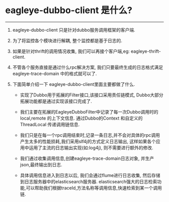 # eagleye-dubbo-client 是什么?
----
1. eagleye-dubbo-client 只是针对dubbo服务调用框架的客户端.

2. 为了将监控各个模块进行解耦, 整个监控都是基于日志的.

3. 如果是针对thrift的调用情况收集, 我们可以再接个客户端,eg: eagleye-thrift-client.

4. 不管各个服务直接是通过什么rpc解决方案, 我们只要最终生成的日志格式满足eagleye-trace-domain 中的格式就可以了.

5. 下面简单介绍一下 eagleye-dubbo-client里面主要都做了什么.

	* 实现了Dubbo用于拓展的Filter接口,该接口采用责任链模式, Dubbo大部分拓展功能都是通过实现该接口完成了.

	* 我们主要在拓展的EagleyeDubboFilter中记录了每一次Dubbo调用时的local,remote 的上下文信息. 通过Dubbo的Context 和自定义的 ThreadLocal 传递调用链信息.

	* 我们只是在每一个rpc调用结束时,记录一条日志,并不会对具体的rpc调用产生太多的性能损耗,我们采用slf4j的方式定义日志输出, 这样如果各个应用中运用了主流的日志输出实现(如:log4j), 则不需要进行额外的修改.

	* 我们通过收集调用信息,创建eagleye-trace-domain日志对象, 并生产json,最终输出到日志.

	* 具体调用信息进入到日志以后, 我们会通过flume进行日志收集, 然后存储到日志服务器中的elasticsearch服务器. elasticsearch强大的日志检索功能,可以帮助我们根据traceId,方法名称等调用信息,快速检索到某一个调用链.